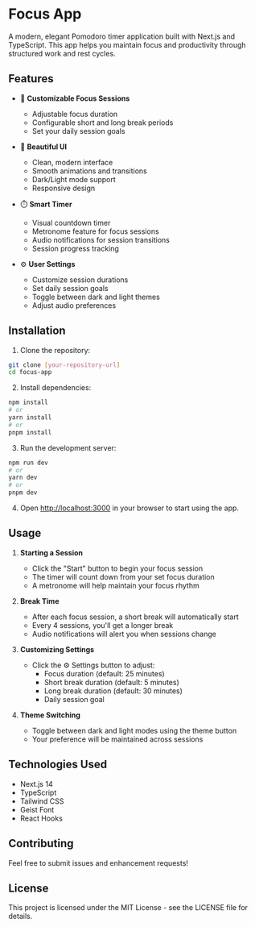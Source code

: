 # Focus App

A modern, elegant Pomodoro timer application built with Next.js and TypeScript. This app helps you maintain focus and productivity through structured work and rest cycles.

## Features

- 🎯 **Customizable Focus Sessions**
  - Adjustable focus duration
  - Configurable short and long break periods
  - Set your daily session goals

- 🎨 **Beautiful UI**
  - Clean, modern interface
  - Smooth animations and transitions
  - Dark/Light mode support
  - Responsive design

- ⏱️ **Smart Timer**
  - Visual countdown timer
  - Metronome feature for focus sessions
  - Audio notifications for session transitions
  - Session progress tracking

- ⚙️ **User Settings**
  - Customize session durations
  - Set daily session goals
  - Toggle between dark and light themes
  - Adjust audio preferences

## Installation

1. Clone the repository:
```bash
git clone [your-repository-url]
cd focus-app
```

2. Install dependencies:
```bash
npm install
# or
yarn install
# or
pnpm install
```

3. Run the development server:
```bash
npm run dev
# or
yarn dev
# or
pnpm dev
```

4. Open [http://localhost:3000](http://localhost:3000) in your browser to start using the app.

## Usage

1. **Starting a Session**
   - Click the "Start" button to begin your focus session
   - The timer will count down from your set focus duration
   - A metronome will help maintain your focus rhythm

2. **Break Time**
   - After each focus session, a short break will automatically start
   - Every 4 sessions, you'll get a longer break
   - Audio notifications will alert you when sessions change

3. **Customizing Settings**
   - Click the ⚙️ Settings button to adjust:
     - Focus duration (default: 25 minutes)
     - Short break duration (default: 5 minutes)
     - Long break duration (default: 30 minutes)
     - Daily session goal

4. **Theme Switching**
   - Toggle between dark and light modes using the theme button
   - Your preference will be maintained across sessions

## Technologies Used

- Next.js 14
- TypeScript
- Tailwind CSS
- Geist Font
- React Hooks

## Contributing

Feel free to submit issues and enhancement requests!

## License

This project is licensed under the MIT License - see the LICENSE file for details.
